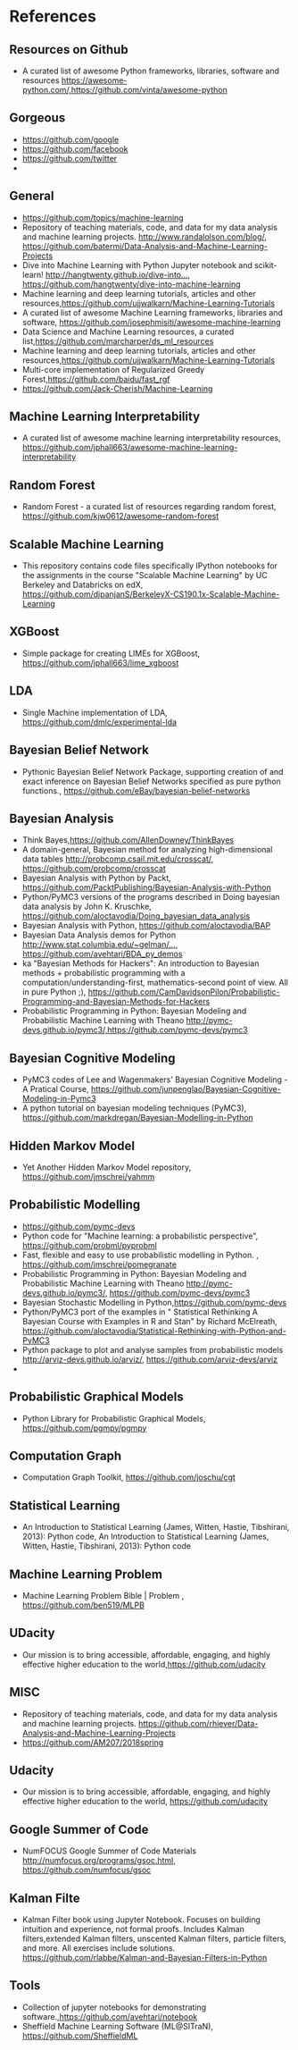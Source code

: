 # References 

## Resources on Github
+ A curated list of awesome Python frameworks, libraries, software and resources https://awesome-python.com/,https://github.com/vinta/awesome-python

## Gorgeous
+ https://github.com/google
+ https://github.com/facebook
+ https://github.com/twitter
+
## General
+ https://github.com/topics/machine-learning
+ Repository of teaching materials, code, and data for my data analysis and machine learning projects. http://www.randalolson.com/blog/, https://github.com/batermj/Data-Analysis-and-Machine-Learning-Projects
+ Dive into Machine Learning with Python Jupyter notebook and scikit-learn! http://hangtwenty.github.io/dive-into…, https://github.com/hangtwenty/dive-into-machine-learning
+ Machine learning and deep learning tutorials, articles and other resources,https://github.com/ujjwalkarn/Machine-Learning-Tutorials
+ A curated list of awesome Machine Learning frameworks, libraries and software, https://github.com/josephmisiti/awesome-machine-learning
+ Data Science and Machine Learning resources, a curated list,https://github.com/marcharper/ds_ml_resources
+ Machine learning and deep learning tutorials, articles and other resources,https://github.com/ujjwalkarn/Machine-Learning-Tutorials
+ Multi-core implementation of Regularized Greedy Forest,https://github.com/baidu/fast_rgf
+ https://github.com/Jack-Cherish/Machine-Learning

## Machine Learning Interpretability
+ A curated list of awesome machine learning interpretability resources, https://github.com/jphall663/awesome-machine-learning-interpretability

## Random Forest
+ Random Forest - a curated list of resources regarding random forest, 	https://github.com/kjw0612/awesome-random-forest

## Scalable Machine Learning
+ This repository contains code files specifically IPython notebooks for the assignments in the course "Scalable Machine Learning" by UC Berkeley and Databricks on edX, https://github.com/dipanjanS/BerkeleyX-CS190.1x-Scalable-Machine-Learning

## XGBoost
+ Simple package for creating LIMEs for XGBoost, https://github.com/jphall663/lime_xgboost

## LDA
+ Single Machine implementation of LDA, https://github.com/dmlc/experimental-lda

## Bayesian Belief Network
+ Pythonic Bayesian Belief Network Package, supporting creation of and exact inference on Bayesian Belief Networks specified as pure python functions., https://github.com/eBay/bayesian-belief-networks

## Bayesian Analysis
+ Think Bayes,https://github.com/AllenDowney/ThinkBayes
+ A domain-general, Bayesian method for analyzing high-dimensional data tables http://probcomp.csail.mit.edu/crosscat/, https://github.com/probcomp/crosscat
+ Bayesian Analysis with Python by Packt, https://github.com/PacktPublishing/Bayesian-Analysis-with-Python
+ Python/PyMC3 versions of the programs described in Doing bayesian data analysis by John K. Kruschke, https://github.com/aloctavodia/Doing_bayesian_data_analysis
+ Bayesian Analysis with Python, https://github.com/aloctavodia/BAP
+ Bayesian Data Analysis demos for Python http://www.stat.columbia.edu/~gelman/…, https://github.com/avehtari/BDA_py_demos
+ ka "Bayesian Methods for Hackers": An introduction to Bayesian methods + probabilistic programming with a computation/understanding-first, mathematics-second point of view. All in pure Python ;), https://github.com/CamDavidsonPilon/Probabilistic-Programming-and-Bayesian-Methods-for-Hackers
+ Probabilistic Programming in Python: Bayesian Modeling and Probabilistic Machine Learning with Theano http://pymc-devs.github.io/pymc3/,https://github.com/pymc-devs/pymc3


## Bayesian Cognitive Modeling
+ PyMC3 codes of Lee and Wagenmakers' Bayesian Cognitive Modeling - A Pratical Course, https://github.com/junpenglao/Bayesian-Cognitive-Modeling-in-Pymc3
+ A python tutorial on bayesian modeling techniques (PyMC3), https://github.com/markdregan/Bayesian-Modelling-in-Python

## Hidden Markov Model
+ Yet Another Hidden Markov Model repository, https://github.com/jmschrei/yahmm

## Probabilistic Modelling
+ https://github.com/pymc-devs
+ Python code for "Machine learning: a probabilistic perspective", https://github.com/probml/pyprobml
+ Fast, flexible and easy to use probabilistic modelling in Python. , https://github.com/jmschrei/pomegranate
+ Probabilistic Programming in Python: Bayesian Modeling and Probabilistic Machine Learning with Theano http://pymc-devs.github.io/pymc3/, 	https://github.com/pymc-devs/pymc3
+ Bayesian Stochastic Modelling in Python,https://github.com/pymc-devs
+ Python/PyMC3 port of the examples in " Statistical Rethinking A Bayesian Course with Examples in R and Stan" by Richard McElreath, https://github.com/aloctavodia/Statistical-Rethinking-with-Python-and-PyMC3
+ Python package to plot and analyse samples from probabilistic models http://arviz-devs.github.io/arviz/, https://github.com/arviz-devs/arviz
+ 

## Probabilistic Graphical Models
+ Python Library for Probabilistic Graphical Models, https://github.com/pgmpy/pgmpy

## Computation Graph
+ Computation Graph Toolkit, https://github.com/joschu/cgt

## Statistical Learning
+ An Introduction to Statistical Learning (James, Witten, Hastie, Tibshirani, 2013): Python code, An Introduction to Statistical Learning (James, Witten, Hastie, Tibshirani, 2013): Python code

## Machine Learning Problem
+ Machine Learning Problem Bible | Problem , https://github.com/ben519/MLPB

## UDacity
+ Our mission is to bring accessible, affordable, engaging, and highly effective higher education to the world,https://github.com/udacity

## MISC
+ Repository of teaching materials, code, and data for my data analysis and machine learning projects. https://github.com/rhiever/Data-Analysis-and-Machine-Learning-Projects
+ https://github.com/AM207/2018spring

## Udacity
+ Our mission is to bring accessible, affordable, engaging, and highly effective higher education to the world, https://github.com/udacity


## Google Summer of Code
+ NumFOCUS Google Summer of Code Materials http://numfocus.org/programs/gsoc.html, https://github.com/numfocus/gsoc

## Kalman Filte
+ Kalman Filter book using Jupyter Notebook. Focuses on building intuition and experience, not formal proofs. Includes Kalman filters,extended Kalman filters, unscented Kalman filters, particle filters, and more. All exercises include solutions.  https://github.com/rlabbe/Kalman-and-Bayesian-Filters-in-Python


## Tools
+ Collection of jupyter notebooks for demonstrating software.,https://github.com/avehtari/notebook
+ Sheffield Machine Learning Software (ML@SITraN), https://github.com/SheffieldML

